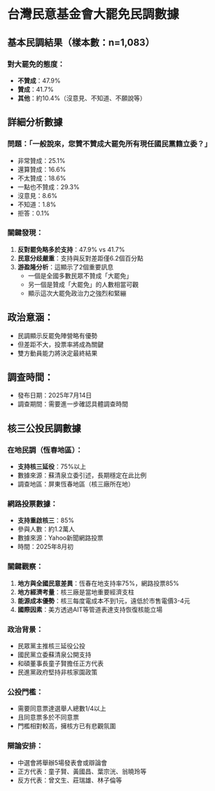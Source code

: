 # 台灣民意基金會大罷免民調數據

## 基本民調結果（樣本數：n=1,083）

### 對大罷免的態度：
- **不贊成**：47.9%
- **贊成**：41.7%
- **其他**：約10.4%（沒意見、不知道、不願說等）

## 詳細分析數據

### 問題：「一般說來，您贊不贊成大罷免所有現任國民黨籍立委？」
- 非常贊成：25.1%
- 還算贊成：16.6%
- 不太贊成：18.6%
- 一點也不贊成：29.3%
- 沒意見：8.6%
- 不知道：1.8%
- 拒答：0.1%

### 關鍵發現：
1. **反對罷免略多於支持**：47.9% vs 41.7%
2. **民意分歧嚴重**：支持與反對差距僅6.2個百分點
3. **游盈隆分析**：這顯示了2個重要訊息
   - 一個是全國多數民眾不贊成「大罷免」
   - 另一個是贊成「大罷免」的人數相當可觀
   - 顯示這次大罷免政治力之強烈和緊繃

## 政治意涵：
- 民調顯示反罷免陣營略有優勢
- 但差距不大，投票率將成為關鍵
- 雙方動員能力將決定最終結果

## 調查時間：
- 發布日期：2025年7月14日
- 調查期間：需要進一步確認具體調查時間


## 核三公投民調數據

### 在地民調（恆春地區）：
- **支持核三延役**：75%以上
- 數據來源：蘇清泉立委引述，長期穩定在此比例
- 調查地區：屏東恆春地區（核三廠所在地）

### 網路投票數據：
- **支持重啟核三**：85%
- 參與人數：約1.2萬人
- 數據來源：Yahoo新聞網路投票
- 時間：2025年8月初

### 關鍵觀察：
1. **地方與全國民意差異**：恆春在地支持率75%，網路投票85%
2. **地方經濟考量**：核三廠是當地重要經濟支柱
3. **能源成本優勢**：核三每度電成本不到1元，遠低於市售電價3-4元
4. **國際因素**：美方透過AIT等管道表達支持恢復核能立場

### 政治背景：
- 民眾黨主推核三延役公投
- 國民黨立委蘇清泉公開支持
- 和碩董事長童子賢擔任正方代表
- 民進黨政府堅持非核家園政策

### 公投門檻：
- 需要同意票達選舉人總數1/4以上
- 且同意票多於不同意票
- 門檻相對較高，擁核方已有悲觀氛圍

### 辯論安排：
- 中選會將舉辦5場發表會或辯論會
- 正方代表：童子賢、黃國昌、葉宗洸、翁曉玲等
- 反方代表：曾文生、莊瑞雄、林子倫等

